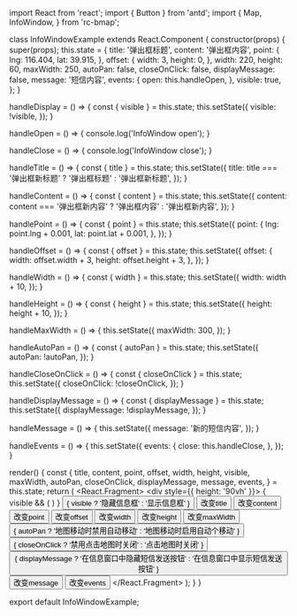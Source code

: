 import React from 'react';
import { Button } from 'antd';
import {
  Map, InfoWindow,
} from 'rc-bmap';

class InfoWindowExample extends React.Component {
  constructor(props) {
    super(props);
    this.state = {
      title: '弹出框标题',
      content: '弹出框内容',
      point: {
        lng: 116.404,
        lat: 39.915,
      },
      offset: {
        width: 3,
        height: 0,
      },
      width: 220,
      height: 60,
      maxWidth: 250,
      autoPan: false,
      closeOnClick: false,
      displayMessage: false,
      message: '短信内容',
      events: {
        open: this.handleOpen,
      },
      visible: true,
    };
  }

  handleDisplay = () => {
    const { visible } = this.state;
    this.setState({
      visible: !visible,
    });
  }

  handleOpen = () => {
    console.log('InfoWindow open');
  }


  handleClose = () => {
    console.log('InfoWindow close');
  }

  handleTitle = () => {
    const { title } = this.state;
    this.setState({
      title: title === '弹出框新标题' ? '弹出框标题' : '弹出框新标题',
    });
  }

  handleContent = () => {
    const { content } = this.state;
    this.setState({
      content: content === '弹出框新内容' ? '弹出框内容' : '弹出框新内容',
    });
  }

  handlePoint = () => {
    const { point } = this.state;
    this.setState({
      point: {
        lng: point.lng + 0.001,
        lat: point.lat + 0.001,
      },
    });
  }

  handleOffset = () => {
    const { offset } = this.state;
    this.setState({
      offset: {
        width: offset.width + 3,
        height: offset.height + 3,
      },
    });
  }

  handleWidth = () => {
    const { width } = this.state;
    this.setState({
      width: width + 10,
    });
  }

  handleHeight = () => {
    const { height } = this.state;
    this.setState({
      height: height + 10,
    });
  }

  handleMaxWidth = () => {
    this.setState({
      maxWidth: 300,
    });
  }

  handleAutoPan = () => {
    const { autoPan } = this.state;
    this.setState({
      autoPan: !autoPan,
    });
  }

  handleCloseOnClick = () => {
    const { closeOnClick } = this.state;
    this.setState({
      closeOnClick: !closeOnClick,
    });
  }

  handleDisplayMessage = () => {
    const { displayMessage } = this.state;
    this.setState({
      displayMessage: !displayMessage,
    });
  }

  handleMessage = () => {
    this.setState({
      message: '新的短信内容',
    });
  }

  handleEvents = () => {
    this.setState({
      events: {
        close: this.handleClose,
      },
    });
  }

  render() {
    const {
      title, content, point, offset, width, height, visible,
      maxWidth, autoPan, closeOnClick, displayMessage, message, events,
    } = this.state;
    return (
      <React.Fragment>
        <div style={{ height: '90vh' }}>
          <Map
            ak="dbLUj1nQTvDvKXkov5fhnH5HIE88RUEO"
            scrollWheelZoom
          >
            {
              visible && (
              <InfoWindow
                title={title}
                content={content}
                point={point}
                offset={offset}
                width={width}
                height={height}
                maxWidth={maxWidth}
                autoPan={autoPan}
                closeOnClick={closeOnClick}
                displayMessage={displayMessage}
                message={message}
                events={events}
              />
              )
            }
          </Map>
        </div>
        <Button onClick={this.handleDisplay}>
          { visible ? '隐藏信息框' : '显示信息框' }
        </Button>
        <Button onClick={this.handleTitle}>改变title</Button>
        <Button onClick={this.handleContent}>改变content</Button>
        <Button onClick={this.handlePoint}>改变point</Button>
        <Button onClick={this.handleOffset}>改变offset</Button>
        <Button onClick={this.handleWidth}>改变width</Button>
        <Button onClick={this.handleHeight}>改变height</Button>
        <Button onClick={this.handleMaxWidth}>改变maxWidth</Button>
        <Button onClick={this.handleAutoPan}>
          { autoPan ? '地图移动时禁用自动移动' : '地图移动时启用自动个移动' }
        </Button>
        <Button onClick={this.handleCloseOnClick}>
          { closeOnClick ? '禁用点击地图时关闭' : '点击地图时关闭' }
        </Button>
        <Button onClick={this.handleDisplayMessage}>
          { displayMessage ? '在信息窗口中隐藏短信发送按钮' : '在信息窗口中显示短信发送按钮' }
        </Button>
        <Button onClick={this.handleMessage}>改变message</Button>
        <Button onClick={this.handleEvents}>改变events</Button>
      </React.Fragment>
    );
  }
}

export default InfoWindowExample;
